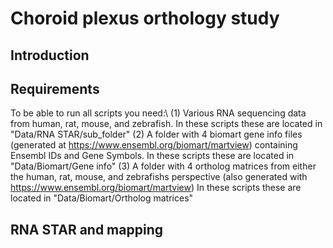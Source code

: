 # Choroid plexus orthology study

## Introduction

## Requirements ##
To be able to run all scripts you need:\\ 
(1) Various RNA sequencing data from human, rat, mouse, and zebrafish.
In these scripts these are located in "Data/RNA STAR/sub_folder"
(2) A folder with 4 biomart gene info files (generated at https://www.ensembl.org/biomart/martview) containing Ensembl IDs and Gene Symbols.
In these scripts these are located in "Data/Biomart/Gene info"
(3) A folder with 4 ortholog matrices from either the human, rat, mouse, and zebrafishs perspective (also generated with https://www.ensembl.org/biomart/martview)
In these scripts these are located in "Data/Biomart/Ortholog matrices"

## RNA STAR and mapping ##
